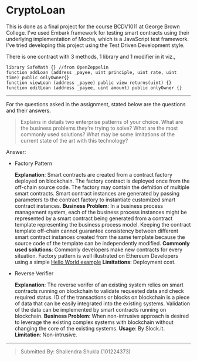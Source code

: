 # CryptoLoan

This is done as a final project for the course BCDV1011 at George Brown College.
I've used Embark framework for testing smart contracts using their underlying implementation of Mocha, which is a JavaScript test framework.
I've tried developing this project using the Test Driven Development style.

There is one contract with 3 methods, 1 library and 1 modifier in it viz.,
```Solidity
library SafeMath {} //from OpenZeppelin
function addLoan (address _payee, uint principle, uint rate, uint time) public onlyOwner{}
function viewLoan (address _payee) public view returns(uint) {}
function editLoan (address _payee, uint amount) public onlyOwner {}
```
___

For the questions asked in the assignment, stated below are the questions and their answers.

> Explains in details two enterprise patterns of your choice. What are the business problems they’re trying to solve? What are the most commonly used solutions? What may be some limitations of the current state of the art with this technology?

Answer:
+ Factory Pattern 

   **Explanation**: Smart contracts are created from a contract factory deployed on blockchain. The factory contract is deployed once from the off-chain source code. The factory may contain the defnition of multiple smart contracts. Smart contract instances are generated by passing parameters to the contract factory to instantiate customized smart contract instances. 
   **Business Problem**: In a business process management system, each of the business process instances might be represented by a smart contract being generated from a contract template representing the business process model. Keeping the contract template off-chain cannot guarantee consistency between different smart contract instances created from the same template because the source code of the template can be independently modified.
   **Commonly used solutions**: Commonly developers make new contracts for every situation. Factory pattern is well illustrated on Ethereum Developers using a simple [Hello World example](https://ethereumdev.io/manage-several-contracts-with-factories/)
   **Limitations**: Deployment cost.

+ Reverse Verifier

   **Explanation**: The reverse verifer of an existing system relies on smart contracts running on blockchain to validate requested data and check required status. ID of the transactions or blocks on blockchain is a piece of data that can be easily integrated into the existing systems. Validation of the data can be implemented by smart contracts running on blockchain. 
   **Business Problem**: When non-intrusive approach is desired to leverage the existing complex systems with blockchain without changing the core of the existing systems.
   **Usage**: By Slock.it.
   **Limitation**: Non-intrusive.

___

> Submitted By: Shailendra Shukla (101224373)
